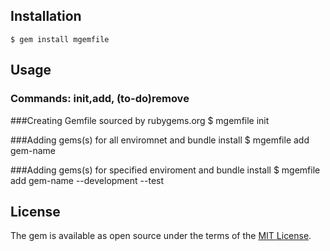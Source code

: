 ## Installation

    $ gem install mgemfile

## Usage



### Commands: init,add, (to-do)remove
###Creating Gemfile sourced by rubygems.org
   $ mgemfile init

   ###Adding gems(s) for all enviromnet and bundle install
   $ mgemfile add gem-name 

   ###Adding gems(s) for specified enviroment and bundle install
   $ mgemfile add gem-name --development --test

## License
The gem is available as open source under the terms of the [MIT License](http://opensource.org/licenses/MIT).


